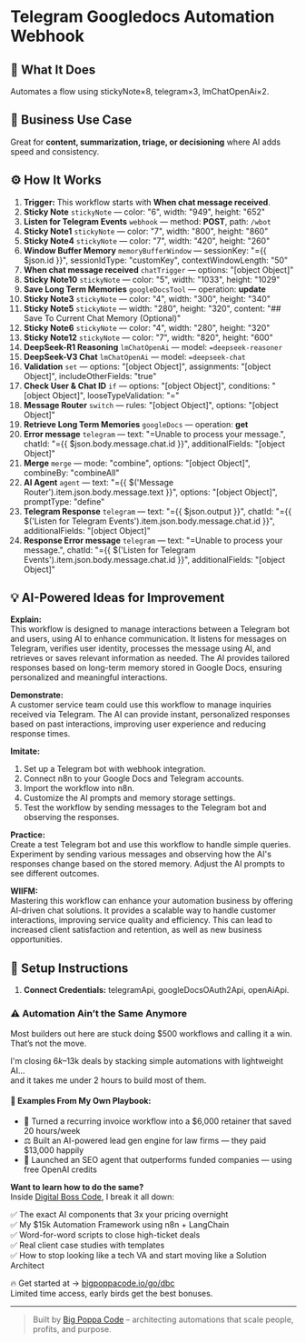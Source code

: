 # Telegram Googledocs Automation Webhook
## 🚀 What It Does
Automates a flow using stickyNote×8, telegram×3, lmChatOpenAi×2.

## 💼 Business Use Case
Great for **content, summarization, triage, or decisioning** where AI adds speed and consistency.

## ⚙️ How It Works
1. **Trigger:** This workflow starts with **When chat message received**.
2. **Sticky Note** `stickyNote` — color: "6", width: "949", height: "652"
3. **Listen for Telegram Events** `webhook` — method: **POST**, path: `/wbot`
4. **Sticky Note1** `stickyNote` — color: "7", width: "800", height: "860"
5. **Sticky Note4** `stickyNote` — color: "7", width: "420", height: "260"
6. **Window Buffer Memory** `memoryBufferWindow` — sessionKey: "={{ $json.id }}", sessionIdType: "customKey", contextWindowLength: "50"
7. **When chat message received** `chatTrigger` — options: "[object Object]"
8. **Sticky Note10** `stickyNote` — color: "5", width: "1033", height: "1029"
9. **Save Long Term Memories** `googleDocsTool` — operation: **update**
10. **Sticky Note3** `stickyNote` — color: "4", width: "300", height: "340"
11. **Sticky Note5** `stickyNote` — width: "280", height: "320", content: "## Save To Current Chat Memory (Optional)"
12. **Sticky Note6** `stickyNote` — color: "4", width: "280", height: "320"
13. **Sticky Note12** `stickyNote` — color: "7", width: "820", height: "600"
14. **DeepSeek-R1 Reasoning** `lmChatOpenAi` — model: `=deepseek-reasoner`
15. **DeepSeek-V3   Chat** `lmChatOpenAi` — model: `=deepseek-chat`
16. **Validation** `set` — options: "[object Object]", assignments: "[object Object]", includeOtherFields: "true"
17. **Check User & Chat ID** `if` — options: "[object Object]", conditions: "[object Object]", looseTypeValidation: "="
18. **Message Router** `switch` — rules: "[object Object]", options: "[object Object]"
19. **Retrieve Long Term Memories** `googleDocs` — operation: **get**
20. **Error message** `telegram` — text: "=Unable to process your message.", chatId: "={{ $json.body.message.chat.id }}", additionalFields: "[object Object]"
21. **Merge** `merge` — mode: "combine", options: "[object Object]", combineBy: "combineAll"
22. **AI Agent** `agent` — text: "={{ $('Message Router').item.json.body.message.text }}", options: "[object Object]", promptType: "define"
23. **Telegram Response** `telegram` — text: "={{ $json.output }}", chatId: "={{ $('Listen for Telegram Events').item.json.body.message.chat.id }}", additionalFields: "[object Object]"
24. **Response Error message** `telegram` — text: "=Unable to process your message.", chatId: "={{ $('Listen for Telegram Events').item.json.body.message.chat.id }}", additionalFields: "[object Object]"

## 💡 AI-Powered Ideas for Improvement
**Explain:**  
This workflow is designed to manage interactions between a Telegram bot and users, using AI to enhance communication. It listens for messages on Telegram, verifies user identity, processes the message using AI, and retrieves or saves relevant information as needed. The AI provides tailored responses based on long-term memory stored in Google Docs, ensuring personalized and meaningful interactions.

**Demonstrate:**  
A customer service team could use this workflow to manage inquiries received via Telegram. The AI can provide instant, personalized responses based on past interactions, improving user experience and reducing response times.

**Imitate:**  
1. Set up a Telegram bot with webhook integration.
2. Connect n8n to your Google Docs and Telegram accounts.
3. Import the workflow into n8n.
4. Customize the AI prompts and memory storage settings.
5. Test the workflow by sending messages to the Telegram bot and observing the responses.

**Practice:**  
Create a test Telegram bot and use this workflow to handle simple queries. Experiment by sending various messages and observing how the AI's responses change based on the stored memory. Adjust the AI prompts to see different outcomes.

**WIIFM:**  
Mastering this workflow can enhance your automation business by offering AI-driven chat solutions. It provides a scalable way to handle customer interactions, improving service quality and efficiency. This can lead to increased client satisfaction and retention, as well as new business opportunities.

## 🔧 Setup Instructions
1. **Connect Credentials:** telegramApi, googleDocsOAuth2Api, openAiApi.

### ⚠️ Automation Ain’t the Same Anymore

Most builders out here are stuck doing $500 workflows and calling it a win.  
That’s not the move.  

I'm closing $6k–$13k deals by stacking simple automations with lightweight AI...  
and it takes me under 2 hours to build most of them.

#### 🧠 Examples From My Own Playbook:
- 🔁 Turned a recurring invoice workflow into a $6,000 retainer that saved 20 hours/week  
- ⚖️ Built an AI-powered lead gen engine for law firms — they paid $13,000 happily  
- 🚀 Launched an SEO agent that outperforms funded companies — using free OpenAI credits  

**Want to learn how to do the same?**  
Inside [Digital Boss Code](https://bigpoppacode.io/go/dbc), I break it all down:

✅ The exact AI components that 3x your pricing overnight  
✅ My $15k Automation Framework using n8n + LangChain  
✅ Word-for-word scripts to close high-ticket deals  
✅ Real client case studies with templates  
✅ How to stop looking like a tech VA and start moving like a Solution Architect  

🔥 Get started at → [bigpoppacode.io/go/dbc](https://bigpoppacode.io/go/dbc)  
Limited time access, early birds get the best bonuses.

---
> Built by [Big Poppa Code](https://bigpoppacode.io) – architecting automations that scale people, profits, and purpose.
